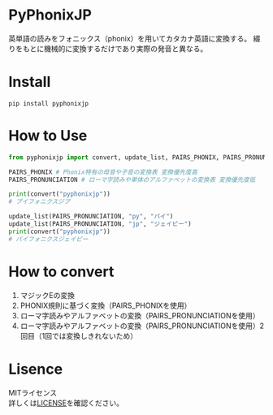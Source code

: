 # PyPhonixJP

英単語の読みをフォニックス（phonix）を用いてカタカナ英語に変換する。
綴りをもとに機械的に変換するだけであり実際の発音と異なる。

# Install
```
pip install pyphonixjp
```

# How to Use
```python
from pyphonixjp import convert, update_list, PAIRS_PHONIX, PAIRS_PRONUNCIATION

PAIRS_PHONIX # Phonix特有の母音や子音の変換表 変換優先度高
PAIRS_PRONUNCIATION # ローマ字読みや単体のアルファベットの変換表 変換優先度低

print(convert("pyphonixjp"))
# プイフォニクスジプ

update_list(PAIRS_PRONUNCIATION, "py", "パイ")
update_list(PAIRS_PRONUNCIATION, "jp", "ジェイピー")
print(convert("pyphonixjp"))
# パイフォニクスジェイピー
```

# How to convert
1. マジックEの変換
1. PHONIX規則に基づく変換（PAIRS_PHONIXを使用）
1. ローマ字読みやアルファベットの変換（PAIRS_PRONUNCIATIONを使用）
1. ローマ字読みやアルファベットの変換（PAIRS_PRONUNCIATIONを使用）2回目（1回では変換しきれないため）

# Lisence
MITライセンス  
詳しくは[LICENSE](./LICENSE)を確認ください。

